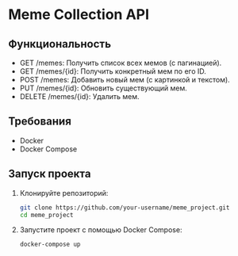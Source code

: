 # Meme Collection API

## Функциональность

- GET /memes: Получить список всех мемов (с пагинацией).
- GET /memes/{id}: Получить конкретный мем по его ID.
- POST /memes: Добавить новый мем (с картинкой и текстом).
- PUT /memes/{id}: Обновить существующий мем.
- DELETE /memes/{id}: Удалить мем.

## Требования

- Docker
- Docker Compose

## Запуск проекта

1. Клонируйте репозиторий:
    ```bash
    git clone https://github.com/your-username/meme_project.git
    cd meme_project
    ```

2. Запустите проект с помощью Docker Compose:
    ```bash
    docker-compose up
